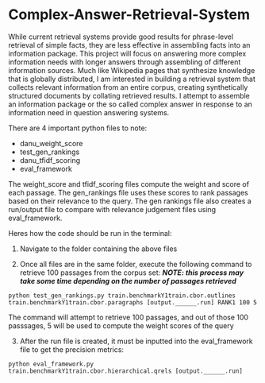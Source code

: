 # Complex-Answer-Retrieval-System
While current retrieval systems provide good results for phrase-level retrieval of simple facts, they are less effective in assembling facts into an information package. This project will focus on answering more complex information needs with longer answers through assembling of different information sources. Much like Wikipedia pages that synthesize knowledge that is globally distributed, I am interested in building a retrieval system that collects relevant information from an entire corpus, creating synthetically structured documents by collating retrieved results. I attempt to assemble an information package or the so called complex answer in response to an information need in question answering systems.

There are 4 important python files to note:

- danu_weight_score
- test_gen_rankings
- danu_tfidf_scoring
- eval_framework

The weight_score and tfidf_scoring files compute the weight and score of each passage. The gen_rankings
file uses these scores to rank passages based on their relevance to the query. The gen rankings file also creates 
a run/output file to compare with relevance judgement files using eval_framework.

Heres how the code should be run in the terminal:

1. Navigate to the folder containing the above files

2. Once all files are in the same folder, execute the following command to retrieve 100 passages from the corpus set:
***NOTE: this process may take some time depending on the number of passages retrieved***

`python test_gen_rankings.py train.benchmarkY1train.cbor.outlines train.benchmarkY1train.cbor.paragraphs [output.______.run] RANK1 100 5`
  
The command will attempt to retrieve 100 passages, and out of those 100 passsages, 5 will be used to compute the weight scores of the query  

3. After the run file is created, it must be inputted into the eval_framework file to get the precision metrics:

`python eval_framework.py train.benchmarkY1train.cbor.hierarchical.qrels [output.______.run]`
